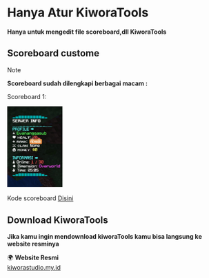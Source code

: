 # Hanya Atur KiworaTools
**Hanya untuk mengedit file scoreboard,dll KiworaTools**

## Scoreboard custome

> [!NOTE]
> 
> **Scoreboard sudah dilengkapi berbagai macam :**
>
> Scoreboard 1:
> 
> <img src="asset/Scoreboard code/IMG_20250223_220553.jpg" width="128">
>
> Kode scoreboard [Disini](https://github.com/vannnemcee/Scoreboard-kiwora/blob/main/asset/Scoreboard%20code/Scoreboard%20code.md)

## Download KiworaTools
**Jika kamu ingin mendownload kiworaTools kamu bisa langsung ke website resminya**

🌍 **Website Resmi**  
[kiworastudio.my.id](https://kiworastudio.my.id/)
